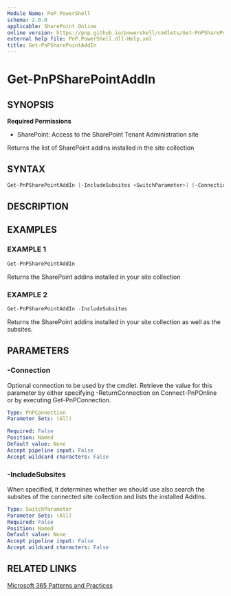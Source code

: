 ```yaml
---
Module Name: PnP.PowerShell
schema: 2.0.0
applicable: SharePoint Online
online version: https://pnp.github.io/powershell/cmdlets/Get-PnPSharePointAddIn.html
external help file: PnP.PowerShell.dll-Help.xml
title: Get-PnPSharePointAddIn
---
```

  
# Get-PnPSharePointAddIn

## SYNOPSIS

**Required Permissions**

* SharePoint: Access to the SharePoint Tenant Administration site

Returns the list of SharePoint addins installed in the site collection

## SYNTAX

```powershell
Get-PnPSharePointAddIn [-IncludeSubsites <SwitchParameter>] [-Connection <PnPConnection>]
```

## DESCRIPTION

## EXAMPLES

### EXAMPLE 1
```powershell
Get-PnPSharePointAddIn
```

Returns the SharePoint addins installed in your site collection

### EXAMPLE 2
```powershell
Get-PnPSharePointAddIn -IncludeSubsites
```

Returns the SharePoint addins installed in your site collection as well as the subsites.

## PARAMETERS

### -Connection
Optional connection to be used by the cmdlet. Retrieve the value for this parameter by either specifying -ReturnConnection on Connect-PnPOnline or by executing Get-PnPConnection.

```yaml
Type: PnPConnection
Parameter Sets: (All)

Required: False
Position: Named
Default value: None
Accept pipeline input: False
Accept wildcard characters: False
```

### -IncludeSubsites
When specified, it determines whether we should use also search the subsites of the connected site collection and lists the installed AddIns.

```yaml
Type: SwitchParameter
Parameter Sets: (All)
Required: False
Position: Named
Default value: None
Accept pipeline input: False
Accept wildcard characters: False
```

## RELATED LINKS

[Microsoft 365 Patterns and Practices](https://aka.ms/m365pnp)


